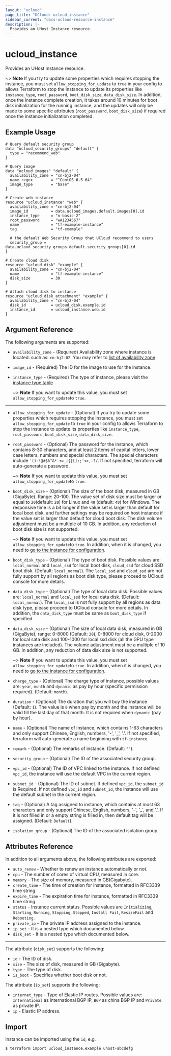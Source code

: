 ```yaml
---
layout: "ucloud"
page_title: "UCloud: ucloud_instance"
sidebar_current: "docs-ucloud-resource-instance"
description: |-
  Provides an UHost Instance resource.
---
```


# ucloud_instance

Provides an UHost Instance resource.

~> **Note** If you try to update some properties which requires stopping the instance, you must set `allow_stopping_for_update` to `true` in your config to allows Terraform to stop the instance to update its properties like `instance_type`, `root_password`, `boot_disk_size`, `data_disk_size`. In addition, once the instance complete creation, it takes around 10 minutes for boot disk initialization for the running instance, and the updates will only be made to some specific attributes (`root_password`, `boot_disk_size`) if required once the instance initialization completed.

## Example Usage

```hcl
# Query default security group
data "ucloud_security_groups" "default" {
  type = "recommend_web"
}

# Query image
data "ucloud_images" "default" {
  availability_zone = "cn-bj2-04"
  name_regex        = "^CentOS 6.5 64"
  image_type        = "base"
}

# Create web instance 
resource "ucloud_instance" "web" {
  availability_zone = "cn-bj2-04"
  image_id          = data.ucloud_images.default.images[0].id
  instance_type     = "n-basic-2"
  root_password     = "wA1234567"
  name              = "tf-example-instance"
  tag               = "tf-example"

  # the default Web Security Group that UCloud recommend to users
  security_group = data.ucloud_security_groups.default.security_groups[0].id
}

# Create cloud disk
resource "ucloud_disk" "example" {
  availability_zone = "cn-bj2-04"
  name              = "tf-example-instance"
  disk_size         = 30
}

# Attach cloud disk to instance
resource "ucloud_disk_attachment" "example" {
  availability_zone = "cn-bj2-04"
  disk_id           = ucloud_disk.example.id
  instance_id       = ucloud_instance.web.id
}
```

## Argument Reference

The following arguments are supported:

* `availability_zone` - (Required) Availability zone where instance is located. such as: `cn-bj2-02`. You may refer to [list of availability zone](https://docs.ucloud.cn/api/summary/regionlist)
* `image_id` - (Required) The ID for the image to use for the instance.
* `instance_type` - (Required) The type of instance, please visit the [instance type table](https://www.terraform.io/docs/providers/ucloud/appendix/instance_type.html)

    ~> **Note** If you want to update this value, you must set `allow_stopping_for_update`to `true`.

- - -

* `allow_stopping_for_update` - (Optional) If you try to update some properties which requires stopping the instance, you must set `allow_stopping_for_update` to `true` in your config to allows Terraform to stop the instance to update its properties like `instance_type`, `root_password`, `boot_disk_size`, `data_disk_size`.
 
* `root_password` - (Optional) The password for the instance, which contains 8-30 characters, and at least 2 items of capital letters, lower case letters, numbers and special characters. The special characters include <code>`()~!@#$%^&*-+=_|{}\[]:;'<>,.?/</code>. If not specified, terraform will auto-generate a password. 

    ~> **Note** If you want to update this value, you must set `allow_stopping_for_update`to `true`.
* `boot_disk_size` - (Optional) The size of the boot disk, measured in GB (GigaByte). Range: 20-100. The value set of disk size must be larger or equal to `20`(default: `20`) for Linux and `40` (default: `40`) for Windows. The responsive time is a bit longer if the value set is larger than default for local boot disk, and further settings may be required on host instance if the value set is larger than default for cloud boot disk. The disk volume adjustment must be a multiple of 10 GB. In addition, any reduction of boot disk size is not supported.

    ~> **Note** If you want to update this value, you must set `allow_stopping_for_update`to `true`. In addition, when it is changed, you need to [go to the instance for configuration](https://docs.ucloud.cn/compute/uhost/guide/disk). 
* `boot_disk_type` - (Optional) The type of boot disk. Possible values are: `local_normal` and `local_ssd` for local boot disk, `cloud_ssd` for cloud SSD boot disk. (Default: `local_normal`). The `local_ssd` and `cloud_ssd` are not fully support by all regions as boot disk type, please proceed to UCloud console for more details.
* `data_disk_type` - (Optional) The type of local data disk. Possible values are: `local_normal` and `local_ssd` for local data disk. (Default: `local_normal`). The `local_ssd` is not fully support by all regions as data disk type, please proceed to UCloud console for more details. In addition, the `data_disk_type` must be same as `boot_disk_type` if specified.
* `data_disk_size` - (Optional) The size of local data disk, measured in GB (GigaByte), range: 0-8000 (Default: `20`), 0-8000 for cloud disk, 0-2000 for local sata disk and 100-1000 for local ssd disk (all the GPU type instances are included). The volume adjustment must be a multiple of 10 GB. In addition, any reduction of data disk size is not supported. 

    ~> **Note** If you want to update this value, you must set `allow_stopping_for_update`to `true`. In addition, when it is changed, you need to [go to the instance for configuration](https://docs.ucloud.cn/compute/uhost/guide/disk). 
* `charge_type` - (Optional) The charge type of instance, possible values are: `year`, `month` and `dynamic` as pay by hour (specific permission required). (Default: `month`).
* `duration` - (Optional) The duration that you will buy the instance (Default: `1`). The value is `0` when pay by month and the instance will be valid till the last day of that month. It is not required when `dynamic` (pay by hour).
* `name` - (Optional) The name of instance, which contains 1-63 characters and only support Chinese, English, numbers, '-', '_', '.'. If not specified, terraform will auto-generate a name beginning with `tf-instance`.
* `remark` - (Optional) The remarks of instance. (Default: `""`).
* `security_group` - (Optional) The ID of the associated security group.
* `vpc_id` - (Optional) The ID of VPC linked to the instance. If not defined `vpc_id`, the instance will use the default VPC in the current region.
* `subnet_id` - (Optional) The ID of subnet. If defined `vpc_id`, the `subnet_id` is Required. If not defined `vpc_id` and `subnet_id`, the instance will use the default subnet in the current region.
* `tag` - (Optional) A tag assigned to instance, which contains at most 63 characters and only support Chinese, English, numbers, '-', '_', and '.'. If it is not filled in or a empty string is filled in, then default tag will be assigned. (Default: `Default`).
* `isolation_group` - (Optional) The ID of the associated isolation group.

## Attributes Reference

In addition to all arguments above, the following attributes are exported:

* `auto_renew` - Whether to renew an instance automatically or not.
* `cpu` - The number of cores of virtual CPU, measured in core.
* `memory` - The size of memory, measured in GB(Gigabyte).
* `create_time` - The time of creation for instance, formatted in RFC3339 time string.
* `expire_time` - The expiration time for instance, formatted in RFC3339 time string.
* `status` - Instance current status. Possible values are `Initializing`, `Starting`, `Running`, `Stopping`, `Stopped`, `Install Fail`, `ResizeFail` and `Rebooting`.
* `private_ip` - The private IP address assigned to the instance.
* `ip_set` - It is a nested type which documented below.
* `disk_set` - It is a nested type which documented below.

- - -

The attribute (`disk_set`) supports the following:

* `id` - The ID of disk.
* `size` - The size of disk, measured in GB (Gigabyte).
* `type` - The type of disk.
* `is_boot` - Specifies whether boot disk or not.

The attribute (`ip_set`) supports the following:

* `internet_type` - Type of Elastic IP routes. Possible values are: `International` as international BGP IP, `BGP` as china BGP IP and `Private` as private IP.
* `ip` - Elastic IP address.

## Import

Instance can be imported using the `id`, e.g.

```
$ terraform import ucloud_instance.example uhost-abcdefg
```
